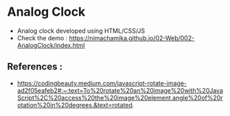 # Analog Clock

- Analog clock developed using HTML/CSS/JS
- Check the demo : https://nimachamika.github.io/02-Web/002-AnalogClock/index.html

## References :

- https://codingbeauty.medium.com/javascript-rotate-image-ad2f05eafeb2#:~:text=To%20rotate%20an%20image%20with%20JavaScript%2C%20access%20the%20image%20element,angle%20of%20rotation%20in%20degrees.&text=rotated.
